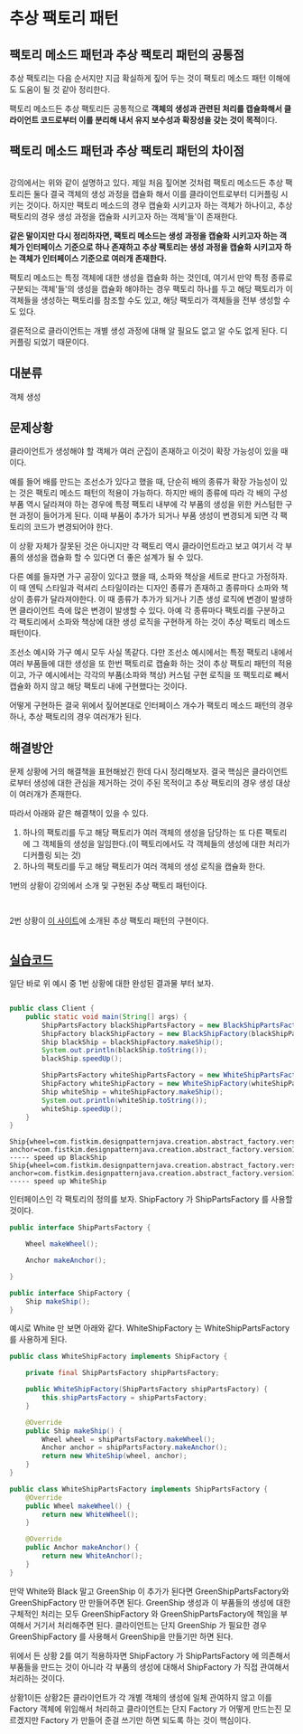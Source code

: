 # 추상 팩토리 패턴

## 팩토리 메소드 패턴과 추상 팩토리 패턴의 공통점

추상 팩토리는 다음 순서지만 지금 확실하게 짚어 두는 것이 팩토리 메소드 패턴 이해에도 도움이 될 것 같아 정리한다.

팩토리 메소드든 추상 팩토리든 공통적으로 **객체의 생성과 관련된 처리를 캡슐화해서 클라이언트 코드로부터 이를 분리해 내서 유지 보수성과 확장성을 갖는 것이 목적**이다.



## 팩토리 메소드 패턴과 추상 팩토리 패턴의 차이점

<figure><img src="../../../.gitbook/assets/image (3) (5).png" alt=""><figcaption></figcaption></figure>

강의에서는 위와 같이 설명하고 있다. 제일 처음 짚어본 것처럼 팩토리 메소드든 추상 팩토리든 둘다 결국 객체의 생성 과정을 캡슐화 해서 이를 클라이언트로부터 디커플링 시키는 것이다. 하지만 팩토리 메소드의 경우 캡슐화 시키고자 하는 객체가 하나이고, 추상 팩토리의 경우 생성 과정을 캡슐화 시키고자 하는 객체'들'이 존재한다.

**같은 말이지만 다시 정리하자면, 팩토리 메소드는 생성 과정을 캡슐화 시키고자 하는 객체가 인터페이스 기준으로 하나 존재하고 추상 팩토리는 생성 과정을 캡슐화 시키고자 하는 객체가 인터페이스 기준으로 여러개 존재한다.**

팩토리 메소드는 특정 객체에 대한 생성을 캡슐화 하는 것인데, 여기서 만약 특정 종류로 구분되는 객체'들'의 생성을 캡슐화 해야하는 경우 팩토리 하나를 두고 해당 팩토리가 이 객체들을 생성하는 팩토리를 참조할 수도 있고, 해당 팩토리가 객체들을 전부 생성할 수도 있다.

결론적으로 클라이언트는 개별 생성 과정에 대해 알 필요도 없고 알 수도 없게 된다. 디커플링 되었기 때문이다.



## 대분류

객체 생성



## 문제상황

클라이언트가 생성해야 할 객체가 여러 군집이 존재하고 이것이 확장 가능성이 있을 때이다.

예를 들어 배를 만드는 조선소가 있다고 했을 때, 단순히 배의 종류가 확장 가능성이 있는 것은 팩토리 메소드 패턴의 적용이 가능하다. 하지만 배의 종류에 따라 각 배의 구성 부품 역시 달라져야 하는 경우에 특정 팩토리 내부에 각 부품의 생성을 위한 커스텀한 구현 과정이 들어가게 된다. 이때 부품이 추가가 되거나 부품 생성이 변경되게 되면 각 팩토리의 코드가 변경되어야 한다.

이 상황 자체가 잘못된 것은 아니지만 각 팩토리 역시 클라이언트라고 보고 여기서 각 부품의 생성을 캡슐화 할 수 있다면 더 좋은 설계가 될 수 있다.

다른 예를 들자면 가구 공장이 있다고 했을 때, 소파와 책상을 세트로 판다고 가정하자. 이 때 엔틱 스타일과 럭셔리 스타일이라는 디자인 종류가 존재하고 종류마다 소파와 책상이 종류가 달라져야한다. 이 때 종류가 추가가 되거나 기존 생성 로직에 변경이 발생하면 클라이언트 측에 많은 변경이 발생할 수 있다. 아예 각 종류마다 팩토리를 구분하고 각 팩토리에서 소파와 책상에 대한 생성 로직을 구현하게 하는 것이 추상 팩토리 메소드 패턴이다.

조선소 예시와 가구 예시 모두 사실 똑같다. 다만 조선소 예시에서는 특정 팩토리 내에서 여러 부품들에 대한 생성을 또 한번 팩토리로 캡슐화 하는 것이 추상 팩토리 패턴의 적용이고, 가구 예시에서는 각각의 부품(소파와 책상)  커스텀 구현 로직을 또 팩토리로 빼서 캡슐화 하지 않고 해당 팩토리 내에 구현했다는 것이다.

어떻게 구현하든 결국 위에서 짚어본대로 인터페이스 개수가 팩토리 메소드 패턴의 경우 하나, 추상 팩토리의 경우 여러개가 된다.



## 해결방안

문제 상황에 거의 해결책을 표현해놨긴 한데 다시 정리해보자. 결국 핵심은 클라이언트로부터 생성에 대한 관심을 제거하는 것이 주된 목적이고 추상 팩토리의 경우 생성 대상이 여러개가 존재한다.

따라서 아래와 같은 해결책이 있을 수 있다.

1. 하나의 팩토리를 두고 해당 팩토리가 여러 객체의 생성을 담당하는 또 다른 팩토리에 그 객체들의 생성을 일임한다.(이 팩토리에서도 각 객체들의 생성에 대한 처리가 디커플링 되는 것)
2. 하나의 팩토리를 두고 해당 팩토리가 여러 객체의 생성 로직을 캡슐화 한다.

1번의 상황이 강의에서 소개 및 구현된 추상 팩토리 패턴이다.

<figure><img src="../../../.gitbook/assets/image (6) (1) (1) (1) (1) (1).png" alt=""><figcaption></figcaption></figure>

<figure><img src="../../../.gitbook/assets/image (4) (3).png" alt=""><figcaption></figcaption></figure>



2번 상황이 [이 사이트](https://refactoring.guru/ko/design-patterns/abstract-factory)에 소개된 추상 팩토리 패턴의 구현이다.

<figure><img src="../../../.gitbook/assets/image (3) (4).png" alt=""><figcaption></figcaption></figure>



## [실습코드](https://github.com/fistkim101/design-pattern-java)

일단 바로 위 예시 중 1번 상황에 대한 완성된 결과물 부터 보자.

<figure><img src="../../../.gitbook/assets/image (5) (1) (2).png" alt=""><figcaption></figcaption></figure>

```java
public class Client {
    public static void main(String[] args) {
        ShipPartsFactory blackShipPartsFactory = new BlackShipPartsFactory();
        ShipFactory blackShipFactory = new BlackShipFactory(blackShipPartsFactory);
        Ship blackShip = blackShipFactory.makeShip();
        System.out.println(blackShip.toString());
        blackShip.speedUp();

        ShipPartsFactory whiteShipPartsFactory = new WhiteShipPartsFactory();
        ShipFactory whiteShipFactory = new WhiteShipFactory(whiteShipPartsFactory);
        Ship whiteShip = whiteShipFactory.makeShip();
        System.out.println(whiteShip.toString());
        whiteShip.speedUp();
    }
}
```

```
Ship{wheel=com.fistkim.designpatternjava.creation.abstract_factory.version1.after.BlackWheel@87aac27, anchor=com.fistkim.designpatternjava.creation.abstract_factory.version1.after.BlackAnchor@3e3abc88}
----- speed up BlackShip
Ship{wheel=com.fistkim.designpatternjava.creation.abstract_factory.version1.after.WhiteWheel@eed1f14, anchor=com.fistkim.designpatternjava.creation.abstract_factory.version1.after.WhiteAnchor@7229724f}
----- speed up WhiteShip
```



인터페이스인 각 팩토리의 정의를 보자. ShipFactory 가 ShipPartsFactory 를 사용할 것이다.

```java
public interface ShipPartsFactory {

    Wheel makeWheel();

    Anchor makeAnchor();

}

public interface ShipFactory {
    Ship makeShip();
}
```



예시로 White 만 보면 아래와 같다. WhiteShipFactory  는 WhiteShipPartsFactory 를 사용하게 된다.

```java
public class WhiteShipFactory implements ShipFactory {

    private final ShipPartsFactory shipPartsFactory;

    public WhiteShipFactory(ShipPartsFactory shipPartsFactory) {
        this.shipPartsFactory = shipPartsFactory;
    }

    @Override
    public Ship makeShip() {
        Wheel wheel = shipPartsFactory.makeWheel();
        Anchor anchor = shipPartsFactory.makeAnchor();
        return new WhiteShip(wheel, anchor);
    }
}

public class WhiteShipPartsFactory implements ShipPartsFactory {
    @Override
    public Wheel makeWheel() {
        return new WhiteWheel();
    }

    @Override
    public Anchor makeAnchor() {
        return new WhiteAnchor();
    }
}
```

만약 White와 Black 말고 GreenShip 이 추가가 된다면 GreenShipPartsFactory와 GreenShipFactory 만 만들어주면 된다. GreenShip 생성과 이 부품들의 생성에 대한 구체적인 처리는 모두 GreenShipFactory 와 GreenShipPartsFactory에 책임을 부여해서 거기서 처리해주면 된다. 클라이언트는 단지 GreenShip 가 필요한 경우 GreenShipFactory 를 사용해서 GreenShip을 만들기만 하면 된다.

위에서 든 상황 2를 여기 적용하자면 ShipFactory 가 ShipPartsFactory 에 의존해서 부품들을 만드는 것이 아니라 각 부품의 생성에 대해서 ShipFactory 가 직접 관여해서 처리하는 것이다.

상황1이든 상황2든 클라이언트가 각 개별 객체의 생성에 일체 관여하지 않고 이를 Factory 객체에 위임해서 처리하고 클라이언트는 단지 Factory 가 어떻게 만드는진 모르겠지만 Factory 가 만들어 준걸 쓰기만 하면 되도록 하는 것이 핵심이다.
